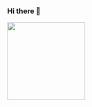 ### Hi there 👋

<img height="180em" src="https://github-readme-stats.vercel.app/api?username=zt07&show_icons=true&hide_border=true&&count_private=true&include_all_commits=true" />
